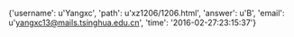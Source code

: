 {'username': u'Yangxc', 'path': u'xz1206/1206.html', 'answer': u'B', 'email': u'yangxc13@mails.tsinghua.edu.cn', 'time': '2016-02-27:23:15:37'}